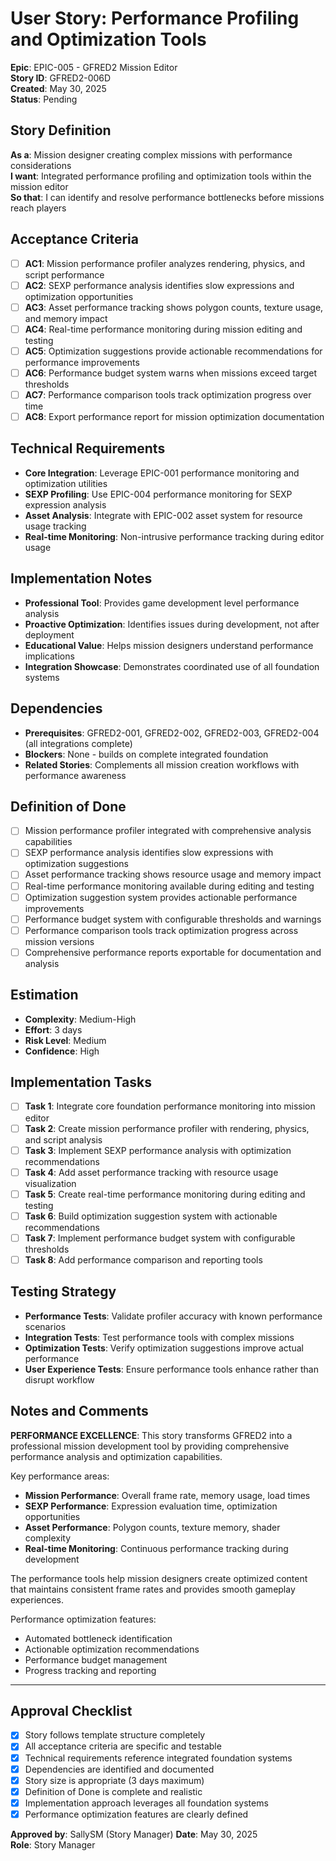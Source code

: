 # User Story: Performance Profiling and Optimization Tools

**Epic**: EPIC-005 - GFRED2 Mission Editor  
**Story ID**: GFRED2-006D  
**Created**: May 30, 2025  
**Status**: Pending

## Story Definition
**As a**: Mission designer creating complex missions with performance considerations  
**I want**: Integrated performance profiling and optimization tools within the mission editor  
**So that**: I can identify and resolve performance bottlenecks before missions reach players

## Acceptance Criteria
- [ ] **AC1**: Mission performance profiler analyzes rendering, physics, and script performance
- [ ] **AC2**: SEXP performance analysis identifies slow expressions and optimization opportunities
- [ ] **AC3**: Asset performance tracking shows polygon counts, texture usage, and memory impact
- [ ] **AC4**: Real-time performance monitoring during mission editing and testing
- [ ] **AC5**: Optimization suggestions provide actionable recommendations for performance improvements
- [ ] **AC6**: Performance budget system warns when missions exceed target thresholds
- [ ] **AC7**: Performance comparison tools track optimization progress over time
- [ ] **AC8**: Export performance report for mission optimization documentation

## Technical Requirements
- **Core Integration**: Leverage EPIC-001 performance monitoring and optimization utilities
- **SEXP Profiling**: Use EPIC-004 performance monitoring for SEXP expression analysis
- **Asset Analysis**: Integrate with EPIC-002 asset system for resource usage tracking
- **Real-time Monitoring**: Non-intrusive performance tracking during editor usage

## Implementation Notes
- **Professional Tool**: Provides game development level performance analysis
- **Proactive Optimization**: Identifies issues during development, not after deployment
- **Educational Value**: Helps mission designers understand performance implications
- **Integration Showcase**: Demonstrates coordinated use of all foundation systems

## Dependencies
- **Prerequisites**: GFRED2-001, GFRED2-002, GFRED2-003, GFRED2-004 (all integrations complete)
- **Blockers**: None - builds on complete integrated foundation
- **Related Stories**: Complements all mission creation workflows with performance awareness

## Definition of Done
- [ ] Mission performance profiler integrated with comprehensive analysis capabilities
- [ ] SEXP performance analysis identifies slow expressions with optimization suggestions
- [ ] Asset performance tracking shows resource usage and memory impact
- [ ] Real-time performance monitoring available during editing and testing
- [ ] Optimization suggestion system provides actionable performance improvements
- [ ] Performance budget system with configurable thresholds and warnings
- [ ] Performance comparison tools track optimization progress across mission versions
- [ ] Comprehensive performance reports exportable for documentation and analysis

## Estimation
- **Complexity**: Medium-High
- **Effort**: 3 days
- **Risk Level**: Medium
- **Confidence**: High

## Implementation Tasks
- [ ] **Task 1**: Integrate core foundation performance monitoring into mission editor
- [ ] **Task 2**: Create mission performance profiler with rendering, physics, and script analysis
- [ ] **Task 3**: Implement SEXP performance analysis with optimization recommendations
- [ ] **Task 4**: Add asset performance tracking with resource usage visualization
- [ ] **Task 5**: Create real-time performance monitoring during editing and testing
- [ ] **Task 6**: Build optimization suggestion system with actionable recommendations
- [ ] **Task 7**: Implement performance budget system with configurable thresholds
- [ ] **Task 8**: Add performance comparison and reporting tools

## Testing Strategy
- **Performance Tests**: Validate profiler accuracy with known performance scenarios
- **Integration Tests**: Test performance tools with complex missions
- **Optimization Tests**: Verify optimization suggestions improve actual performance
- **User Experience Tests**: Ensure performance tools enhance rather than disrupt workflow

## Notes and Comments
**PERFORMANCE EXCELLENCE**: This story transforms GFRED2 into a professional mission development tool by providing comprehensive performance analysis and optimization capabilities.

Key performance areas:
- **Mission Performance**: Overall frame rate, memory usage, load times
- **SEXP Performance**: Expression evaluation time, optimization opportunities
- **Asset Performance**: Polygon counts, texture memory, shader complexity
- **Real-time Monitoring**: Continuous performance tracking during development

The performance tools help mission designers create optimized content that maintains consistent frame rates and provides smooth gameplay experiences.

Performance optimization features:
- Automated bottleneck identification
- Actionable optimization recommendations
- Performance budget management
- Progress tracking and reporting

---

## Approval Checklist
- [x] Story follows template structure completely
- [x] All acceptance criteria are specific and testable
- [x] Technical requirements reference integrated foundation systems
- [x] Dependencies are identified and documented
- [x] Story size is appropriate (3 days maximum)
- [x] Definition of Done is complete and realistic
- [x] Implementation approach leverages all foundation systems
- [x] Performance optimization features are clearly defined

**Approved by**: SallySM (Story Manager) **Date**: May 30, 2025  
**Role**: Story Manager